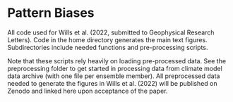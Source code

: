 # Pattern Biases

All code used for Wills et al. (2022, submitted to Geophysical Research Letters). Code in the home directory generates the main text figures. Subdirectories include needed functions and pre-processing scripts. 

Note that these scripts rely heavily on loading pre-processed data. See the preprocessing folder to get started in processing data from climate model data archive (with one file per ensemble member). All preprocessed data needed to generate the figures in Wills et al. (2022) will be published on Zenodo and linked here upon acceptance of the paper. 
